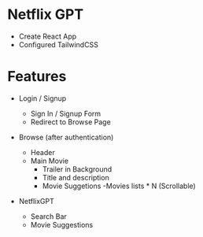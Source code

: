 # Netflix GPT 

- Create React App
- Configured TailwindCSS


# Features
- Login / Signup
    - Sign In / Signup Form 
    - Redirect to Browse Page 

- Browse (after authentication)
    - Header
    - Main Movie
        - Trailer in Background
        - Title and description
        - Movie Suggetions
            -Movies lists * N (Scrollable)

- NetflixGPT 
    - Search Bar
    - Movie Suggestions   